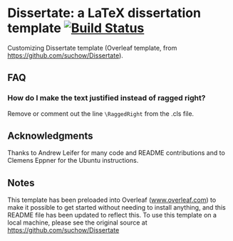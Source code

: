 # Dissertate: a LaTeX dissertation template [![Build Status](https://travis-ci.org/suchow/Dissertate.svg?branch=master)](https://travis-ci.org/suchow/Dissertate)


Customizing Dissertate template (Overleaf template, from https://github.com/suchow/Dissertate).


## FAQ
### How do I make the text justified instead of ragged right?
Remove or comment out the line `\RaggedRight` from the .cls file.

## Acknowledgments
Thanks to Andrew Leifer for many code and README contributions and to Clemens Eppner for the Ubuntu instructions.

## Notes 
This template has been preloaded into Overleaf (www.overleaf.com) to make it possible to get started without needing to install anything, and this README file has been updated to reflect this. To use this template on a local machine, please see the original source at https://github.com/suchow/Dissertate